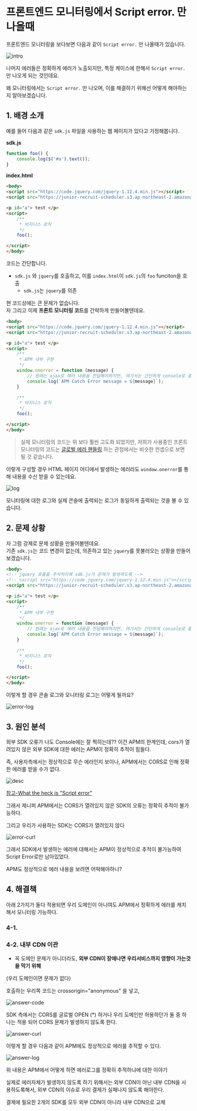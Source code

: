 # 프론트엔드 모니터링에서 Script error. 만 나올때

프론트엔드 모니터링을 보다보면 다음과 같이 `Script error.` 만 나올때가 있습니다.

![intro](./images/intro.png)

나머지 에러들은 정확하게 에러가 노출되지만, 특정 케이스에 한해서 `Script error.` 만 나오게 되는 것인데요.  
  
왜 모니터링에서는 `Script error.` 만 나오며, 이를 해결하기 위해선 어떻게 해야하는지 알아보겠습니다.

## 1. 배경 소개

예를 들어 다음과 같은 `sdk.js` 파일을 사용하는 웹 페이지가 있다고 가정해봅니다.

**sdk.js**

```javascript
function foo() {
    console.log($('#a').text());
}
```

**index.html**

```html
<body>
<script src="https://code.jquery.com/jquery-1.12.4.min.js"></script>
<script src="https://junior-recruit-scheduler.s3.ap-northeast-2.amazonaws.com/sdk.js"></script>

<p id="a"> test </p>
<script>
    /**
     * 비지니스 로직
     */
    foo();

</script>
</body>
```

코드는 간단합니다.

* `sdk.js` 와 `jquery`를 호출하고, 이를 `index.html`이 `sdk.js`의 `foo` funciton을 호출
    * `sdk.js`는 `jquery`를 의존

현 코드상에는 큰 문제가 없습니다.  
자 그리고 이제 **프론트 모니터링 코드**를 간략하게 만들어볼텐데요.  

```html
<body>
<script src="https://code.jquery.com/jquery-1.12.4.min.js"></script>
<script src="https://junior-recruit-scheduler.s3.ap-northeast-2.amazonaws.com/sdk.js"></script>

<p id="a"> test </p>
<script>
    /**
     * APM 내부 구현
     */
    window.onerror = function (message) {
        // 원래는 ajax로 에러 내용을 전달해야하지만, 여기서는 간단하게 console로 출력
        console.log(`APM Catch Error message = ${message}`);
    }

    /**
     * 비지니스 로직
     */
    foo();

</script>
</body>
```

> 실제 모니터링의 코드는 위 보다 훨씬 고도화 되었지만, 저희가 사용중인 프론트 모니터링의 코드는 [글로벌 에러 핸들링](https://developer.mozilla.org/en-US/docs/Web/API/GlobalEventHandlers/onerror) 하는 관점에서는 비슷한 컨셉으로 보면 될 것 같습니다. 

이렇게 구성할 경우 HTML 페이지 어디에서 발생하는 에러라도 `window.onerror`를 통해 내용을 수신 받을 수 있는데요.  

![log](./images/log.png)

모니터링에 대한 로그와 실제 콘솔에 출력되는 로그가 동일하게 출력되는 것을 볼 수 있습니다.  
  
## 2. 문제 상황

자 그럼 강제로 문제 상황을 만들어볼텐데요.  
기존 `sdk.js`는 코드 변경이 없는데, 의존하고 있는 `jquery`를 못불러오는 상황을 만들어보겠습니다.

```html
<body>
<!-- jquery 호출을 주석처리해 sdk.js가 문제가 발생하도록 -->
<!-- <script src="https://code.jquery.com/jquery-1.12.4.min.js"></script> -->
<script src="https://junior-recruit-scheduler.s3.ap-northeast-2.amazonaws.com/sdk.js"></script>

<p id="a"> test </p>
<script>
    /**
     * APM 내부 구현
     */
    window.onerror = function (message) {
        // 원래는 ajax로 에러 내용을 전달해야하지만, 여기서는 간단하게 console로 출력
        console.log(`APM Catch Error message = ${message}`);
    }

    /**
     * 비지니스 로직
     */
    foo();

</script>
</body>
```

이렇게 할 경우 콘솔 로그와 모니터링 로그는 어떻게 될까요?

![error-log](./images/error-log.png)

## 3. 원인 분석

외부 SDK 오류가 나도 Console에는 잘 찍히는데??
이건 APM의 한계인데, cors가 열려있지 않은 외부 SDK에 대한 에러는 APM이 정확히 추적이 힘들다.


즉, 사용자측에서는 정상적으로 무슨 에러인지 보이나, APM에서는 CORS로 인해 정확한 에러를 받을 수가 없다.

![desc](./images/desc.png)

[참고-What the heck is "Script error"](https://blog.sentry.io/2016/05/17/what-is-script-error)

그래서 제니퍼 APM에서는 CORS가 열려있지 않은 SDK의 오류는 정확히 추적이 불가능하다.

그리고 우리가 사용하는 SDK는 CORS가 열려있지 않다

![error-curl](./images/error-curl.png)

그래서 SDK에서 발생하는 에러에 대해서는 APM이 정상적으로 추적이 불가능하여 Script Error로만 남아있었다.

APM도 정상적으로 에러 내용을 보려면 어떡해야하나?

## 4. 해결책


아래 2가지가 둘다 적용되면 우리 도메인이 아니여도 APM에서 정확하게 에러를 캐치해서 모니터링 가능하다.

### 4-1. 

### 4-2. 내부 CDN 이관

* 꼭 도메인 문제가 아니더라도, **외부 CDN이 장애나면 우리서비스까지 영향이 가는것을 막기 위해**

(우리 도메인이면 문제가 없다)

호출하는 우리쪽 코드는 crossorigin="anonymous" 을 넣고,

![answer-code](./images/answer-code.png)

SDK 측에서는 CORS를 글로벌 OPEN (*) 하거나 우리 도메인만 허용하던가 둘 중 하나는 적용 되어 CORS 문제가 발생하지 않도록 한다.

![answer-curl](./images/answer-curl.png)

이렇게 할 경우 다음과 같이 APM에도 정상적으로 에러를 추적할 수 있다.

![answer-log](./images/answer-log.png)


위 내용은 APM에서 어떻게 하면 에러로그를 정확히 추적하냐에 대한 이야기

실제로 에러자체가 발생하지 않도록 하기 위해서는 외부 CDN이 아닌 내부 CDN을 사용하도록해서, 외부 CDN의 이슈로 우리 결제가 실패나지 않도록 해야한다.

결제에 필요한 2개의 SDK를 모두 외부 CDN이 아니라 내부 CDN으로 교체